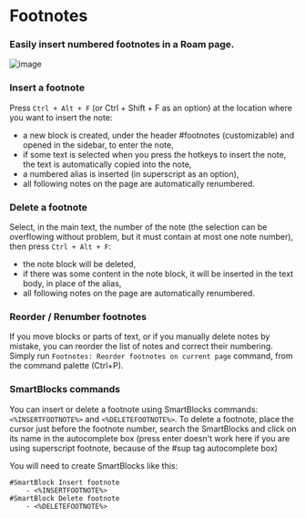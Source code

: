 # Footnotes

### Easily insert numbered footnotes in a Roam page.

![image](https://user-images.githubusercontent.com/74436347/189387081-fbb7ef64-5fde-441b-97c4-0bc7bae3e520.png)

### Insert a footnote
Press `Ctrl + Alt + F` (or Ctrl + Shift + F as an option) at the location where you want to insert the note: 
  - a new block is created, under the header #footnotes (customizable) and opened in the sidebar, to enter the note,
  - if some text is selected when you press the hotkeys to insert the note, the text is automatically copied into the note,
  - a numbered alias is inserted (in superscript as an option),
  - all following notes on the page are automatically renumbered.

### Delete a footnote
Select, in the main text, the number of the note (the selection can be overflowing without problem, but it must contain at most one note number), then press `Ctrl + Alt + F`:
  - the note block will be deleted,
  - if there was some content in the note block, it will be inserted in the text body, in place of the alias,
  - all following notes on the page are automatically renumbered.

### Reorder / Renumber footnotes
If you move blocks or parts of text, or if you manually delete notes by mistake, you can reorder the list of notes and correct their numbering.
Simply run `Footnotes: Reorder footnotes on current page` command, from the command palette (Ctrl+P).

### SmartBlocks commands
You can insert or delete a footnote using SmartBlocks commands: `<%INSERTFOOTNOTE%>` and `<%DELETEFOOTNOTE%>`.
To delete a footnote, place the cursor just before the footnote number, search the SmartBlocks and click on its name in the autocomplete box (press enter doesn't work here if you are using superscript footnote, because of the #sup tag autocomplete box)

You will need to create SmartBlocks like this:
```
#SmartBlock Insert footnote
    - <%INSERTFOOTNOTE%>
#SmartBlock Delete footnote
    - <%DELETEFOOTNOTE%>

```
